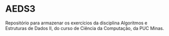 # AEDS3
Repositório para armazenar os exercícios da disciplina Algoritmos e Estruturas de Dados II, do curso de Ciência da Computação, da PUC Minas.

